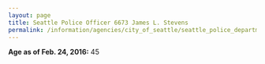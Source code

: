 ```yaml
---
layout: page
title: Seattle Police Officer 6673 James L. Stevens
permalink: /information/agencies/city_of_seattle/seattle_police_department/copbook/6673/
---
```


**Age as of Feb. 24, 2016:** 45
